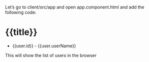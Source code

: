 Let’s go to client/src/app and open app.component.html and add the following code:
<h1>{{title}}</h1>


<ul>
  <li *ngFor="let user of users">
    {{user.id}} - {{user.userName}}
  </li>
</ul>

This will show the list of users in the browser
